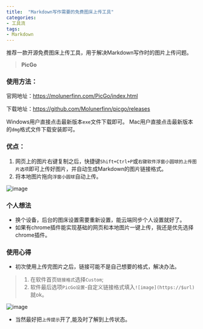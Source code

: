 ```yaml
---
title:  "Markdown写作需要的免费图床上传工具"
categories:
- 工具流
tags:  
- Markdown
---
```


推荐一款开源免费图床上传工具，用于解决Markdown写作时的图片上传问题。

> **PicGo**


### 使用方法：

官网地址：https://molunerfinn.com/PicGo/index.html

下载地址：https://github.com/Molunerfinn/picgo/releases

Windows用户直接点击最新版本`exe`文件下载即可。
Mac用户直接点击最新版本的`dmg`格式文件下载安装即可。

### 优点：

1. 网页上的图片右键复制之后，快捷键`Shift+Ctrl+P`或`右键软件浮窗小圆球的上传图片选项`即可上传好图片，并自动生成Markdown的图片链接格式。
2. 将本地图片拖向`浮窗小圆球`自动上传。

![image](https://cdn.yan100.top/20180727000213.png)

### 个人想法

- 换个设备，后台的图床设置需要重新设置，能云端同步个人设置就好了。
- 如果有chrome插件能实现基础的网页和本地图片一键上传，我还是优先选择chrome插件。

### 使用心得

- 初次使用上传完图片之后，链接可能不是自己想要的格式，解决办法。
>1. 在软件首页`链接格式`选择`Custom`;
>2. 软件最后选项`PicGo设置`-自定义链接格式填入`![image](https://$url)`就ok。

![image](https://cdn.yan100.top/20180727020331.png)

- 当然最好把`上传提示`开了,能及时了解到上传状态。
